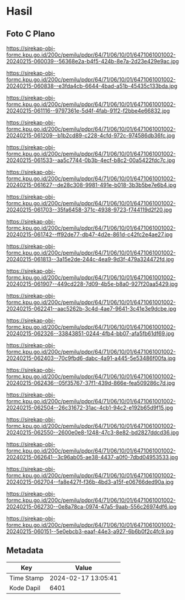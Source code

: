 # Hasil

## Foto C Plano

https://sirekap-obj-formc.kpu.go.id/200c/pemilu/pdpr/64/71/06/10/01/6471061001002-20240215-060039--56368e2a-b4f5-424b-8e7a-2d23e429e9ac.jpg

https://sirekap-obj-formc.kpu.go.id/200c/pemilu/pdpr/64/71/06/10/01/6471061001002-20240215-060838--e3fda4cb-6644-4bad-a51b-45435c133bda.jpg

https://sirekap-obj-formc.kpu.go.id/200c/pemilu/pdpr/64/71/06/10/01/6471061001002-20240215-061116--9797361e-5d4f-4fab-91f2-f2bbe4e66832.jpg

https://sirekap-obj-formc.kpu.go.id/200c/pemilu/pdpr/64/71/06/10/01/6471061001002-20240215-061209--b1b2cd89-c228-4cfd-972c-974586db36fc.jpg

https://sirekap-obj-formc.kpu.go.id/200c/pemilu/pdpr/64/71/06/10/01/6471061001002-20240215-061533--aa5c7744-0b3b-4ecf-b8c2-00a5422fdc7c.jpg

https://sirekap-obj-formc.kpu.go.id/200c/pemilu/pdpr/64/71/06/10/01/6471061001002-20240215-061627--de28c308-9981-491e-b018-3b3b5be7e6b4.jpg

https://sirekap-obj-formc.kpu.go.id/200c/pemilu/pdpr/64/71/06/10/01/6471061001002-20240215-061703--35fa6458-371c-4938-9723-f744119d2f20.jpg

https://sirekap-obj-formc.kpu.go.id/200c/pemilu/pdpr/64/71/06/10/01/6471061001002-20240215-061742--ff92de77-db47-4d2e-861d-c42fc2e4ae27.jpg

https://sirekap-obj-formc.kpu.go.id/200c/pemilu/pdpr/64/71/06/10/01/6471061001002-20240215-061813--3a15e2de-244c-4ea9-9d3f-479a324472fd.jpg

https://sirekap-obj-formc.kpu.go.id/200c/pemilu/pdpr/64/71/06/10/01/6471061001002-20240215-061907--449cd228-7d09-4b5e-b8a0-927f20aa5429.jpg

https://sirekap-obj-formc.kpu.go.id/200c/pemilu/pdpr/64/71/06/10/01/6471061001002-20240215-062241--aac5262b-3c4d-4ae7-9641-3c41e3e9dcbe.jpg

https://sirekap-obj-formc.kpu.go.id/200c/pemilu/pdpr/64/71/06/10/01/6471061001002-20240215-062326--33843851-0244-4fb4-bb07-afa5fb61df69.jpg

https://sirekap-obj-formc.kpu.go.id/200c/pemilu/pdpr/64/71/06/10/01/6471061001002-20240215-062403--70c9fbd6-dabc-4a91-a445-5e53486f00fa.jpg

https://sirekap-obj-formc.kpu.go.id/200c/pemilu/pdpr/64/71/06/10/01/6471061001002-20240215-062436--05f35767-37f1-439d-866e-fea509286c7d.jpg

https://sirekap-obj-formc.kpu.go.id/200c/pemilu/pdpr/64/71/06/10/01/6471061001002-20240215-062504--26c31672-31ac-4cb1-94c2-e192b65d9f15.jpg

https://sirekap-obj-formc.kpu.go.id/200c/pemilu/pdpr/64/71/06/10/01/6471061001002-20240215-062550--2600e0e8-1248-47c3-8e82-bd2827ddcd36.jpg

https://sirekap-obj-formc.kpu.go.id/200c/pemilu/pdpr/64/71/06/10/01/6471061001002-20240215-062641--3c96ab05-ae38-4437-a0f0-7dbd04953533.jpg

https://sirekap-obj-formc.kpu.go.id/200c/pemilu/pdpr/64/71/06/10/01/6471061001002-20240215-062704--fa8e427f-f36b-4bd3-a15f-e06766ded90a.jpg

https://sirekap-obj-formc.kpu.go.id/200c/pemilu/pdpr/64/71/06/10/01/6471061001002-20240215-062730--0e8a78ca-0974-47a5-9aab-556c26974df6.jpg

https://sirekap-obj-formc.kpu.go.id/200c/pemilu/pdpr/64/71/06/10/01/6471061001002-20240215-060151--5e0ebcb3-eaaf-44e3-a927-6b6b0f2c4fc9.jpg


## Metadata

| Key        | Value               |
| ---------- | ------------------- |
| Time Stamp | 2024-02-17 13:05:41 |
| Kode Dapil | 6401                |



